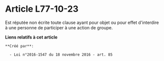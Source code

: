 # Article L77-10-23

Est réputée non écrite toute clause ayant pour objet ou pour effet d'interdire à une personne de participer à une action de
groupe.

**Liens relatifs à cet article**

	**Créé par**:

	  - Loi n°2016-1547 du 18 novembre 2016 - art. 85
